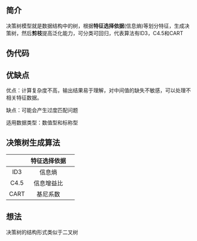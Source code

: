 ## 简介

决策树模型就是数据结构中的树，根据**特征选择依据**(信息熵)等划分特征，生成决策树，然后**剪枝**提高泛化能力，可分类可回归，代表算法有ID3，C4.5和CART

## 伪代码

## 优缺点

优点：计算复杂度不高，输出结果易于理解，对中间值的缺失不敏感，可以处理不相关特征数据。

缺点：可能会产生过度匹配问题

适用数据类型：数值型和标称型

## 决策树生成算法

|      | 特征选择依据 |      |
| :--: | :----------: | ---- |
| ID3  |    信息熵    |      |
| C4.5 |  信息增益比  |      |
| CART |   基尼系数   |      |



## 想法

决策树的结构形式类似于二叉树